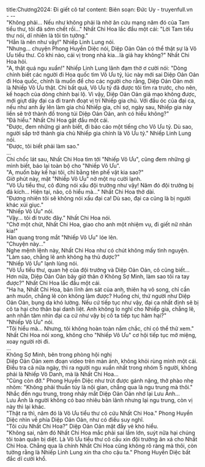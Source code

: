 title:Chương2024: Đi giết cô ta!
content:
Biên soạn: Đức Uy - truyenfull.vn<br>- --<br>"Không phải... Nếu như không phải là nhờ ân cứu mạng năm đó của Tam tiểu thư, tôi đã sớm chết rồi..." Nhất Chi Hoa lắc đầu một cái: "Lời Tam tiểu thư nói, dĩ nhiên là tôi tin tưởng."<br>"Hẳn là nên như vậy!" Nhiếp Linh Lung nói.<br>"Nhưng... chuyện Phong Huyền Diệc nói, Diệp Oản Oản có thể thật sự là Vô Ưu tiểu thư. Có khi nào, cái vị trong nhà kia...là giả hay không?" Nhất Chi Hoa hỏi.<br>"A, thật quá ngu xuẩn!" Nhiếp Linh Lung lãnh đạm thờ ơ cười nói: "Dòng chính biết các người đi Hoa quốc tìm Vô Ưu tỷ, lúc này mới sai Diệp Oản Oản đi Hoa quốc, chính là muốn để cho các người cho rằng, Diệp Oản Oản mới là Nhiếp Vô Ưu thật. Chỉ bất quá, Vô Ưu tỷ đã được tôi tìm ra trước, cho nên, kế hoạch của dòng chính bại lộ. Vì vậy, Diệp Oản Oản giả mạo không được, mới giựt dây đại ca đi tranh đoạt vị trí Nhiếp gia chủ. Với đầu óc của đại ca, nếu như anh ấy lên làm gia chủ Nhiếp gia, chỉ sợ, ngày sau, Nhiếp gia này liền sẽ trở thành đồ trong túi Diệp Oản Oản, anh có hiểu không?"<br>"Đã hiểu." Nhất Chi Hoa gật đầu một cái.<br>"Được, đem những gì anh biết, đi báo cáo một tiếng cho Vô Ưu tỷ. Dù sao, người sắp trở thành gia chủ Nhiếp gia chính là Vô Ưu tỷ." Nhiếp Linh Lung nói.<br>"Được, tôi biết phải làm sao."<br>...<br>Chỉ chốc lát sau, Nhất Chi Hoa tìm tới "Nhiếp Vô Ưu", cũng đem những gì mình biết, báo lại toàn bộ cho "Nhiếp Vô Ưu".<br>"A, muốn bày kế hại tôi, chỉ bằng tên phế vật kia sao?"<br>Giờ phút này, mặt "Nhiếp Vô Ưu" nở một nụ cười lạnh.<br>"Vô Ưu tiểu thư, cô đừng nói xấu đội trưởng như vậy! Năm đó đội trưởng bị đả kích... Hiện tại, não, cô hiểu mà..." Nhất Chi Hoa thở dài.<br>"Đương nhiên tôi sẽ không nói xấu đại ca! Dù sao, đại ca cũng là bị người khác xúi giục."<br>"Nhiếp Vô Ưu" nói.<br>"Vậy... tôi đi trước đây." Nhất Chi Hoa nói.<br>"Chờ một chút, Nhất Chi Hoa, giao cho anh một nhiệm vụ, đi giết nữ nhân kia!"<br>Hàn quang trong mắt "Nhiếp Vô Ưu" lóe lên.<br>"Chuyện này..."<br>Nghe mệnh lệnh này, Nhất Chi Hoa như có chút không mấy tình nguyện.<br>"Làm sao, chẳng lẽ anh không hạ thủ được?"<br>"Nhiếp Vô Ưu" lạnh lùng nói.<br>"Vô Ưu tiểu thư, quan hệ của đội trưởng và Diệp Oản Oản, cô cũng biết... Hơn nữa, Diệp Oản Oản bây giờ thân ở Không Sợ Minh, làm sao tôi ra tay được?" Nhất Chi Hoa lắc đầu một cái.<br>"Ha ha, Nhất Chi Hoa, bản lĩnh ám sát của anh, thiên hạ vô song, chỉ cần anh muốn, chẳng lẽ còn không làm được? Huống chi, thứ người như Diệp Oản Oản, bụng dạ khó lường. Nếu cứ tiếp tục như vậy, đại ca nhất định sẽ bị cô ta hại cho thân bại danh liệt. Anh không lo nghĩ cho Nhiếp gia, chẳng lẽ, anh nhẫn tâm nhìn đại ca cứ như vậy bị cô ta tiếp tục hãm hại?"<br>"Nhiếp Vô Ưu" nói.<br>"Tôi hiểu mà... Nhưng, tôi không hoàn toàn nắm chắc, chỉ có thể thử xem." Nhất Chi Hoa nói xong, không cho "Nhiếp Vô Ưu" cơ hội tiếp tục mở miệng, xoay người rời đi.<br>...<br>Không Sợ Minh, bên trong phòng hội nghị<br>Diệp Oản Oản xem đoạn video trên màn ảnh, không khỏi rùng mình một cái. Điều tra cả nửa ngày, thì ra người ngu xuẩn nhất trong nhóm 5 người, không phải là Nhiếp Vô Danh, mà là Nhất Chi Hoa...<br>"Cũng còn đỡ." Phong Huyền Diệc như trút được gánh nặng, thở phào nhẹ nhõm: "Không phải thuần túy là nội gian, chẳng qua là ngu trung mà thôi."<br>Nhắc đến ngu trung, trong nháy mắt Diệp Oản Oản nhớ lại Lưu Ảnh...<br>Lưu Ảnh là người không có bao nhiêu bản lãnh nhưng lại ngu trung, còn vị này thì lại khác.<br>"Thật ra thì, năm đó là Vô Ưu tiểu thư cô cứu Nhất Chi Hoa." Phong Huyền Diệc nhìn về phía Diệp Oản Oản, như có điều suy nghĩ.<br>"Tôi cứu Nhất Chi Hoa?" Diệp Oản Oản mặt đầy vẻ khó hiểu.<br>"Không sai, năm đó Nhất Chi Hoa mắc phải sai lầm lớn, suýt nữa hại chúng tôi toàn quân bị diệt. Là Vô Ưu tiểu thư cô cầu xin đội trưởng ân xá cho Nhất Chi Hoa. Chẳng qua là chính Nhất Chi Hoa cũng không rõ ràng mà thôi, còn tưởng rằng là Nhiếp Linh Lung xin tha cho cậu ta." Phong Huyền Diệc bất đắc dĩ cười khổ.